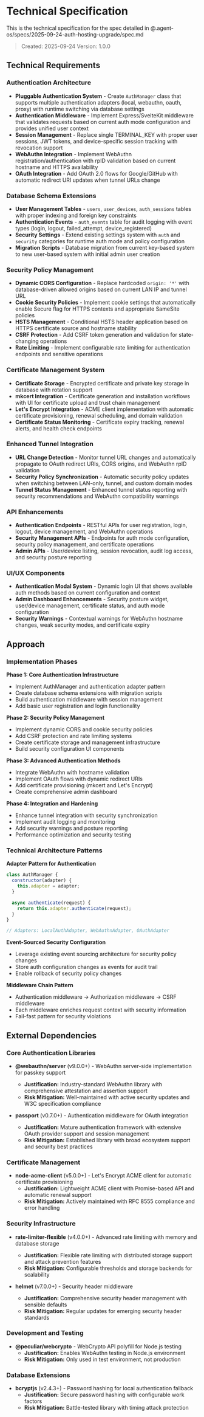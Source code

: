 # Technical Specification

This is the technical specification for the spec detailed in @.agent-os/specs/2025-09-24-auth-hosting-upgrade/spec.md

> Created: 2025-09-24
> Version: 1.0.0

## Technical Requirements

### Authentication Architecture

- **Pluggable Authentication System** - Create `AuthManager` class that supports multiple authentication adapters (local, webauthn, oauth, proxy) with runtime switching via database settings
- **Authentication Middleware** - Implement Express/SvelteKit middleware that validates requests based on current auth mode configuration and provides unified user context
- **Session Management** - Replace single TERMINAL_KEY with proper user sessions, JWT tokens, and device-specific session tracking with revocation support
- **WebAuthn Integration** - Implement WebAuthn registration/authentication with rpID validation based on current hostname and HTTPS availability
- **OAuth Integration** - Add OAuth 2.0 flows for Google/GitHub with automatic redirect URI updates when tunnel URLs change

### Database Schema Extensions

- **User Management Tables** - `users`, `user_devices`, `auth_sessions` tables with proper indexing and foreign key constraints
- **Authentication Events** - `auth_events` table for audit logging with event types (login, logout, failed_attempt, device_registered)
- **Security Settings** - Extend existing settings system with `auth` and `security` categories for runtime auth mode and policy configuration
- **Migration Scripts** - Database migration from current key-based system to new user-based system with initial admin user creation

### Security Policy Management

- **Dynamic CORS Configuration** - Replace hardcoded `origin: '*'` with database-driven allowed origins based on current LAN IP and tunnel URL
- **Cookie Security Policies** - Implement cookie settings that automatically enable Secure flag for HTTPS contexts and appropriate SameSite policies
- **HSTS Management** - Conditional HSTS header application based on HTTPS certificate source and hostname stability
- **CSRF Protection** - Add CSRF token generation and validation for state-changing operations
- **Rate Limiting** - Implement configurable rate limiting for authentication endpoints and sensitive operations

### Certificate Management System

- **Certificate Storage** - Encrypted certificate and private key storage in database with rotation support
- **mkcert Integration** - Certificate generation and installation workflows with UI for certificate upload and trust chain management
- **Let's Encrypt Integration** - ACME client implementation with automatic certificate provisioning, renewal scheduling, and domain validation
- **Certificate Status Monitoring** - Certificate expiry tracking, renewal alerts, and health check endpoints

### Enhanced Tunnel Integration

- **URL Change Detection** - Monitor tunnel URL changes and automatically propagate to OAuth redirect URIs, CORS origins, and WebAuthn rpID validation
- **Security Policy Synchronization** - Automatic security policy updates when switching between LAN-only, tunnel, and custom domain modes
- **Tunnel Status Management** - Enhanced tunnel status reporting with security recommendations and WebAuthn compatibility warnings

### API Enhancements

- **Authentication Endpoints** - RESTful APIs for user registration, login, logout, device management, and WebAuthn operations
- **Security Management APIs** - Endpoints for auth mode configuration, security policy management, and certificate operations
- **Admin APIs** - User/device listing, session revocation, audit log access, and security posture reporting

### UI/UX Components

- **Authentication Modal System** - Dynamic login UI that shows available auth methods based on current configuration and context
- **Admin Dashboard Enhancements** - Security posture widget, user/device management, certificate status, and auth mode configuration
- **Security Warnings** - Contextual warnings for WebAuthn hostname changes, weak security modes, and certificate expiry

## Approach

### Implementation Phases

**Phase 1: Core Authentication Infrastructure**
- Implement AuthManager and authentication adapter pattern
- Create database schema extensions with migration scripts
- Build authentication middleware with session management
- Add basic user registration and login functionality

**Phase 2: Security Policy Management**
- Implement dynamic CORS and cookie security policies
- Add CSRF protection and rate limiting systems
- Create certificate storage and management infrastructure
- Build security configuration UI components

**Phase 3: Advanced Authentication Methods**
- Integrate WebAuthn with hostname validation
- Implement OAuth flows with dynamic redirect URIs
- Add certificate provisioning (mkcert and Let's Encrypt)
- Create comprehensive admin dashboard

**Phase 4: Integration and Hardening**
- Enhance tunnel integration with security synchronization
- Implement audit logging and monitoring
- Add security warnings and posture reporting
- Performance optimization and security testing

### Technical Architecture Patterns

**Adapter Pattern for Authentication**
```javascript
class AuthManager {
  constructor(adapter) {
    this.adapter = adapter;
  }

  async authenticate(request) {
    return this.adapter.authenticate(request);
  }
}

// Adapters: LocalAuthAdapter, WebAuthnAdapter, OAuthAdapter
```

**Event-Sourced Security Configuration**
- Leverage existing event sourcing architecture for security policy changes
- Store auth configuration changes as events for audit trail
- Enable rollback of security policy changes

**Middleware Chain Pattern**
- Authentication middleware -> Authorization middleware -> CSRF middleware
- Each middleware enriches request context with security information
- Fail-fast pattern for security violations

## External Dependencies

### Core Authentication Libraries

- **@webauthn/server** (v9.0.0+) - WebAuthn server-side implementation for passkey support
  - **Justification:** Industry-standard WebAuthn library with comprehensive attestation and assertion support
  - **Risk Mitigation:** Well-maintained with active security updates and W3C specification compliance

- **passport** (v0.7.0+) - Authentication middleware for OAuth integration
  - **Justification:** Mature authentication framework with extensive OAuth provider support and session management
  - **Risk Mitigation:** Established library with broad ecosystem support and security best practices

### Certificate Management

- **node-acme-client** (v5.0.0+) - Let's Encrypt ACME client for automatic certificate provisioning
  - **Justification:** Lightweight ACME client with Promise-based API and automatic renewal support
  - **Risk Mitigation:** Actively maintained with RFC 8555 compliance and error handling

### Security Infrastructure

- **rate-limiter-flexible** (v4.0.0+) - Advanced rate limiting with memory and database storage
  - **Justification:** Flexible rate limiting with distributed storage support and attack prevention features
  - **Risk Mitigation:** Configurable thresholds and storage backends for scalability

- **helmet** (v7.0.0+) - Security header middleware
  - **Justification:** Comprehensive security header management with sensible defaults
  - **Risk Mitigation:** Regular updates for emerging security header standards

### Development and Testing

- **@peculiar/webcrypto** - WebCrypto API polyfill for Node.js testing
  - **Justification:** Enables WebAuthn testing in Node.js environment
  - **Risk Mitigation:** Only used in test environment, not production

### Database Extensions

- **bcryptjs** (v2.4.3+) - Password hashing for local authentication fallback
  - **Justification:** Secure password hashing with configurable work factors
  - **Risk Mitigation:** Battle-tested library with timing attack protection